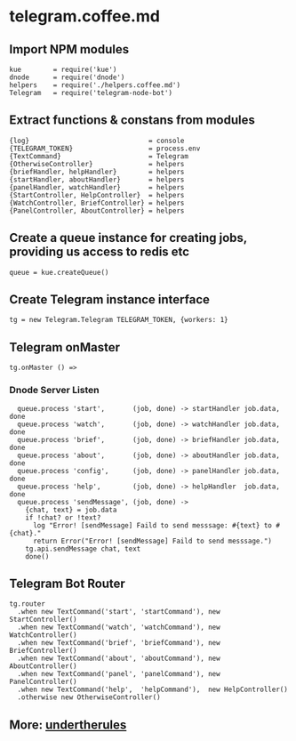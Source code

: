 # telegram.coffee.md

## Import NPM modules

    kue        = require('kue')
    dnode      = require('dnode')
    helpers    = require('./helpers.coffee.md')
    Telegram   = require('telegram-node-bot')

## Extract functions & constans from modules

    {log}                              = console
    {TELEGRAM_TOKEN}                   = process.env
    {TextCommand}                      = Telegram
    {OtherwiseController}              = helpers
    {briefHandler, helpHandler}        = helpers
    {startHandler, aboutHandler}       = helpers
    {panelHandler, watchHandler}       = helpers
    {StartController, HelpController}  = helpers
    {WatchController, BriefController} = helpers
    {PanelController, AboutController} = helpers

## Create a queue instance for creating jobs, providing us access to redis etc

    queue = kue.createQueue()

## Create Telegram instance interface

    tg = new Telegram.Telegram TELEGRAM_TOKEN, {workers: 1}

## Telegram onMaster

    tg.onMaster () =>

### Dnode Server Listen

      queue.process 'start',       (job, done) -> startHandler job.data, done
      queue.process 'watch',       (job, done) -> watchHandler job.data, done
      queue.process 'brief',       (job, done) -> briefHandler job.data, done
      queue.process 'about',       (job, done) -> aboutHandler job.data, done
      queue.process 'config',      (job, done) -> panelHandler job.data, done
      queue.process 'help',        (job, done) -> helpHandler  job.data, done
      queue.process 'sendMessage', (job, done) ->
        {chat, text} = job.data
        if !chat? or !text?
          log "Error! [sendMessage] Faild to send messsage: #{text} to #{chat}."
          return Error("Error! [sendMessage] Faild to send messsage.")
        tg.api.sendMessage chat, text
        done()

## Telegram Bot Router

    tg.router
      .when new TextCommand('start', 'startCommand'), new StartController()
      .when new TextCommand('watch', 'watchCommand'), new WatchController()
      .when new TextCommand('brief', 'briefCommand'), new BriefController()
      .when new TextCommand('about', 'aboutCommand'), new AboutController()
      .when new TextCommand('panel', 'panelCommand'), new PanelController()
      .when new TextCommand('help',  'helpCommand'),  new HelpController()
      .otherwise new OtherwiseController()

## More: [undertherules](https://github.com/caffellatte/undertherules)
